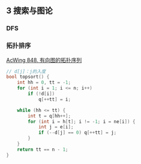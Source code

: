 ## 3 搜索与图论

### DFS









### 拓扑排序

[AcWing 848. 有向图的拓扑序列](https://www.acwing.com/problem/content/850/)

```c++
// d[j]：j的入度
bool topsort() {
    int hh = 0, tt = -1;
    for (int i = 1; i <= n; i++)
        if (!d[i])
            q[++tt] = i;

    while (hh <= tt) {
        int t = q[hh++];
        for (int i = h[t]; i != -1; i = ne[i]) {
            int j = e[i];
            if (--d[j] == 0) q[++tt] = j;
        }
    }
    return tt == n - 1;
}
```

